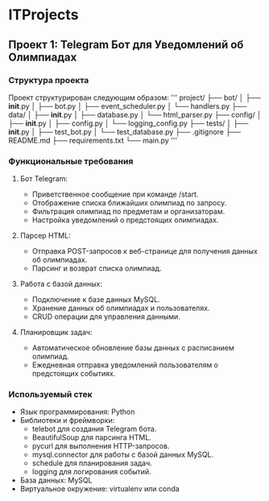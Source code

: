 # ITProjects

## Проект 1: Telegram Бот для Уведомлений об Олимпиадах

### Структура проекта

Проект структурирован следующим образом:
'''
project/
├── bot/
│   ├── __init__.py
│   ├── bot.py
│   ├── event_scheduler.py
│   └── handlers.py
├── data/
│   ├── __init__.py
│   ├── database.py
│   └── html_parser.py
├── config/
│   ├── __init__.py
│   ├── config.py
│   └── logging_config.py
├── tests/
│   ├── __init__.py
│   ├── test_bot.py
│   └── test_database.py
├── .gitignore
├── README.md
├── requirements.txt
└── main.py
'''
### Функциональные требования

1. Бот Telegram:
   - Приветственное сообщение при команде /start.
   - Отображение списка ближайших олимпиад по запросу.
   - Фильтрация олимпиад по предметам и организаторам.
   - Настройка уведомлений о предстоящих олимпиадах.

2. Парсер HTML:
   - Отправка POST-запросов к веб-странице для получения данных об олимпиадах.
   - Парсинг и возврат списка олимпиад.

3. Работа с базой данных:
   - Подключение к базе данных MySQL.
   - Хранение данных об олимпиадах и пользователях.
   - CRUD операции для управления данными.

4. Планировщик задач:
   - Автоматическое обновление базы данных с расписанием олимпиад.
   - Ежедневная отправка уведомлений пользователям о предстоящих событиях.

### Используемый стек

- Язык программирования: Python
- Библиотеки и фреймворки:
  - telebot для создания Telegram бота.
  - BeautifulSoup для парсинга HTML.
  - pycurl для выполнения HTTP-запросов.
  - mysql.connector для работы с базой данных MySQL.
  - schedule для планирования задач.
  - logging для логирования событий.
- База данных: MySQL
- Виртуальное окружение: virtualenv или conda
